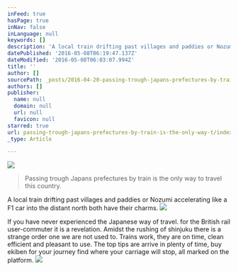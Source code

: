 ```yaml
---
inFeed: true
hasPage: true
inNav: false
inLanguage: null
keywords: []
description: 'A local train drifting past villages and paddies or Nozumi accelerating like a F1 car into the distant north both have their charms. '
datePublished: '2016-05-08T06:19:47.137Z'
dateModified: '2016-05-08T06:03:07.994Z'
title: ''
author: []
sourcePath: _posts/2016-04-20-passing-trough-japans-prefectures-by-train-is-the-only-way-t.md
authors: []
publisher:
  name: null
  domain: null
  url: null
  favicon: null
starred: true
url: passing-trough-japans-prefectures-by-train-is-the-only-way-t/index.html
_type: Article

---
```

![](https://the-grid-user-content.s3-us-west-2.amazonaws.com/8a9afa91-cf2a-46df-9435-cdf75cada67f.jpg)

> Passing trough Japans prefectures by train is the only way to travel this country. 

A local train drifting past villages and paddies or Nozumi accelerating like a F1 car into the distant north both have their charms. ![](https://the-grid-user-content.s3-us-west-2.amazonaws.com/4ee84882-62c2-4ed0-8654-b7e7f3fe6cdc.jpg)

If you have never experienced the Japanese way of travel. for the British rail user-commuter it is a revelation. Amidst the rushing of shinjuku there is a strange order one we are not used to. Trains work, they are on time, clean efficient and pleasant to use. The top tips are arrive in plenty of time, buy ekiben for your journey find where your carriage will stop, all marked on the platform. ![](https://the-grid-user-content.s3-us-west-2.amazonaws.com/ddf3abfa-5408-498e-8d06-05f7e02c57a9.jpg)